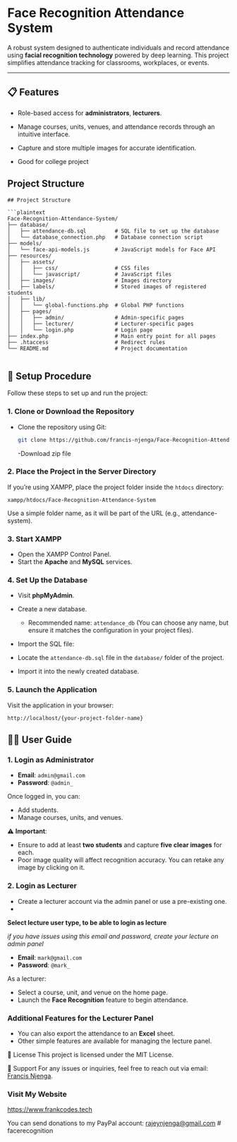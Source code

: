 ﻿# **Face Recognition Attendance System**

A robust system designed to authenticate individuals and record attendance using **facial recognition technology** powered by deep learning. This project simplifies attendance tracking for classrooms, workplaces, or events.

---

## **📋 Features**

- Role-based access for **administrators**, **lecturers**.
- Manage courses, units, venues, and attendance records through an intuitive interface.
- Capture and store multiple images for accurate identification.

- Good for college project

## Project Structure

````
## Project Structure

```plaintext
Face-Recognition-Attendance-System/
├── database/
│   ├── attendance-db.sql         # SQL file to set up the database
│   └── database_connection.php   # Database connection script
├── models/
│   └── face-api-models.js        # JavaScript models for Face API
├── resources/
│   ├── assets/
│   │   ├── css/                  # CSS files
│   │   └── javascript/           # JavaScript files
│   ├── images/                   # Images directory
│   ├── labels/                   # Stored images of registered students
│   ├── lib/
│   │   └── global-functions.php  # Global PHP functions
│   ├── pages/
│   │   ├── admin/                # Admin-specific pages
│   │   ├── lecturer/             # Lecturer-specific pages
│   │   └── login.php             # Login page
├── index.php                     # Main entry point for all pages
├── .htaccess                     # Redirect rules
└── README.md                     # Project documentation


````

## **🚀 Setup Procedure**

Follow these steps to set up and run the project:

### **1. Clone or Download the Repository**

- Clone the repository using Git:
  ```bash
  git clone https://github.com/francis-njenga/Face-Recognition-Attendance-System.git
  ```
  -Download zip file

### **2. Place the Project in the Server Directory**

If you’re using XAMPP, place the project folder inside the `htdocs` directory:

```plaintext
xampp/htdocs/Face-Recognition-Attendance-System
```

Use a simple folder name, as it will be part of the URL (e.g., attendance-system).

### **3. Start XAMPP**

- Open the XAMPP Control Panel.
- Start the **Apache** and **MySQL** services.

### **4. Set Up the Database**

- Visit **phpMyAdmin**.
- Create a new database.

  - Recommended name: `attendance_db` (You can choose any name, but ensure it matches the configuration in your project files).

- Import the SQL file:
- Locate the `attendance-db.sql` file in the `database/` folder of the project.
- Import it into the newly created database.

### **5. Launch the Application**

Visit the application in your browser:

```plaintext
http://localhost/{your-project-folder-name}
```

## 🧑‍💻 User Guide

### 1. Login as Administrator

- **Email**: `admin@gmail.com`
- **Password**: `@admin_`

Once logged in, you can:

- Add students.
- Manage courses, units, and venues.

⚠️ **Important**:

- Ensure to add at least **two students** and capture **five clear images** for each.
- Poor image quality will affect recognition accuracy. You can retake any image by clicking on it.

### 2. Login as Lecturer

- Create a lecturer account via the admin panel or use a pre-existing one.
- 
**Select lecture user type, to be able to login as lecture**

  *if you have issues using this email and password, create your lecture on admin panel*

- **Email**: `mark@gmail.com`
- **Password**: `@mark_`

As a lecturer:

- Select a course, unit, and venue on the home page.
- Launch the **Face Recognition** feature to begin attendance.

### Additional Features for the Lecturer Panel

- You can also export the attendance to an **Excel** sheet.
- Other simple features are available for managing the lecture panel.

📜 License
This project is licensed under the MIT License.

📧 Support
For any issues or inquiries, feel free to reach out via email: [Francis Njenga](mailto:rajeynj@gmail.com).

### Visit My Website

https://www.frankcodes.tech

You can send donations to my PayPal account: rajeynjenga@gmail.com
#   f a c e r e c o g n i t i o n  
 